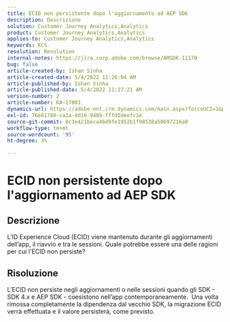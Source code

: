 ```yaml
---
title: ECID non persistente dopo l'aggiornamento ad AEP SDK
description: Descrizione
solution: Customer Journey Analytics,Analytics
product: Customer Journey Analytics,Analytics
applies-to: Customer Journey Analytics,Analytics
keywords: KCS
resolution: Resolution
internal-notes: https://jira.corp.adobe.com/browse/AMSDK-11170
bug: false
article-created-by: Ishan Sinha
article-created-date: 5/4/2022 11:26:04 AM
article-published-by: Ishan Sinha
article-published-date: 5/4/2022 11:27:21 AM
version-number: 2
article-number: KA-17001
dynamics-url: https://adobe-ent.crm.dynamics.com/main.aspx?forceUCI=1&pagetype=entityrecord&etn=knowledgearticle&id=709275fb-9ccb-ec11-a7b5-6045bd00db25
exl-id: 76e61788-ca1a-4d16-9489-fffd5deefc1e
source-git-commit: 0c3e421beca46d9fe1952b1f98538a50697216a0
workflow-type: tm+mt
source-wordcount: '95'
ht-degree: 3%

---
```


# ECID non persistente dopo l&#39;aggiornamento ad AEP SDK

## Descrizione


L’ID Experience Cloud (ECID) viene mantenuto durante gli aggiornamenti dell’app, il riavvio e tra le sessioni. Quale potrebbe essere una delle ragioni per cui l&#39;ECID non persiste?


## Risoluzione


L’ECID non persiste negli aggiornamenti o nelle sessioni quando gli SDK - SDK 4.x e AEP SDK - coesistono nell’app contemporaneamente.  Una volta rimossa completamente la dipendenza dal vecchio SDK, la migrazione ECID verrà effettuata e il valore persisterà, come previsto.
